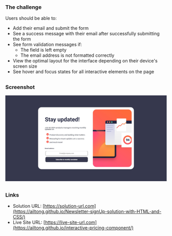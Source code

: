 ### The challenge

Users should be able to:

- Add their email and submit the form
- See a success message with their email after successfully submitting the form
- See form validation messages if:
  - The field is left empty
  - The email address is not formatted correctly
- View the optimal layout for the interface depending on their device's screen size
- See hover and focus states for all interactive elements on the page
##
### Screenshot
![](./screenshot.jpg)
##
### Links

- Solution URL: [https://solution-url.com](https://ailtong.github.io/Newsletter-signUp-solution-with-HTML-and-CSS/)
- Live Site URL: [https://live-site-url.com](https://ailtong.github.io/interactive-pricing-component/)
